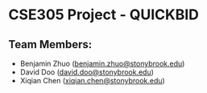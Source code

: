 # CSE305 Project - QUICKBID

## Team Members:
- Benjamin Zhuo (benjamin.zhuo@stonybrook.edu)
- David Doo  (david.doo@stonybrook.edu)
- Xiqian Chen (xiqian.chen@stonybrook.edu)
